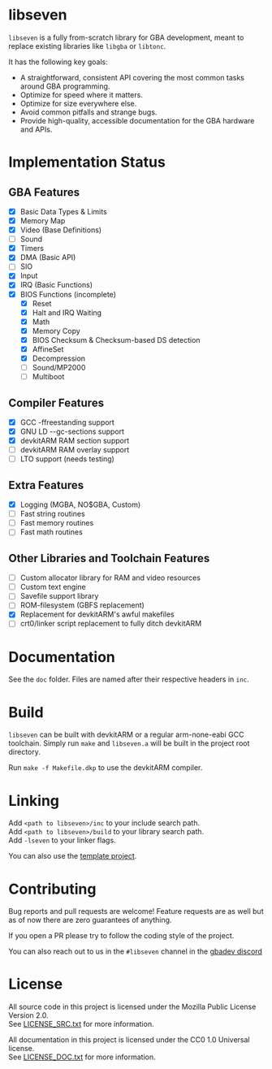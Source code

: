 # libseven

`libseven` is a fully from-scratch library for GBA development, meant to
replace existing libraries like `libgba` or `libtonc`.

It has the following key goals:

- A straightforward, consistent API covering the most common tasks around GBA
programming.
- Optimize for speed where it matters.
- Optimize for size everywhere else.
- Avoid common pitfalls and strange bugs.
- Provide high-quality, accessible documentation for the GBA hardware and APIs.

# Implementation Status

## GBA Features

- [x] Basic Data Types & Limits
- [x] Memory Map
- [x] Video (Base Definitions)
- [ ] Sound
- [x] Timers
- [x] DMA (Basic API)
- [ ] SIO
- [x] Input
- [x] IRQ (Basic Functions)
- [x] BIOS Functions (incomplete)
    - [x] Reset
    - [x] Halt and IRQ Waiting
    - [x] Math
    - [x] Memory Copy
    - [x] BIOS Checksum & Checksum-based DS detection
    - [x] AffineSet
    - [x] Decompression
    - [ ] Sound/MP2000
    - [ ] Multiboot

## Compiler Features

- [x] GCC -ffreestanding support
- [x] GNU LD --gc-sections support
- [x] devkitARM RAM section support
- [ ] devkitARM RAM overlay support
- [ ] LTO support (needs testing)

## Extra Features

- [x] Logging (MGBA, NO$GBA, Custom)
- [ ] Fast string routines
- [ ] Fast memory routines
- [ ] Fast math routines

## Other Libraries and Toolchain Features

- [ ] Custom allocator library for RAM and video resources
- [ ] Custom text engine
- [ ] Savefile support library
- [ ] ROM-filesystem (GBFS replacement)
- [x] Replacement for devkitARM's awful makefiles
- [ ] crt0/linker script replacement to fully ditch devkitARM

# Documentation

See the `doc` folder. Files are named after their respective headers in `inc`.

# Build

`libseven` can be built with devkitARM or a regular arm-none-eabi GCC toolchain.
Simply run `make` and `libseven.a` will be built in the project root directory.

Run `make -f Makefile.dkp` to use the devkitARM compiler.

# Linking

Add `<path to libseven>/inc` to your include search path.\
Add `<path to libseven>/build` to your library search path.\
Add `-lseven` to your linker flags.

You can also use the [template project](./template).

# Contributing

Bug reports and pull requests are welcome! Feature requests are as well but as
of now there are zero guarantees of anything.

If you open a PR please try to follow the coding style of the project.

You can also reach out to us in the `#libseven` channel in the
[gbadev discord](https://discord.io/gbadev)

# License

All source code in this project is licensed under the
Mozilla Public License Version 2.0.\
See [LICENSE\_SRC.txt](./LICENSE\_SRC.txt) for more information.

All documentation in this project is licensed under the
CC0 1.0 Universal license.\
See [LICENSE\_DOC.txt](./LICENSE_DOC.txt) for more information.
